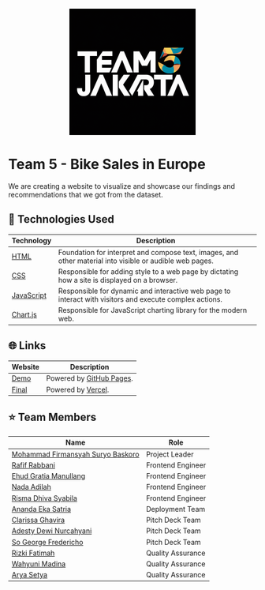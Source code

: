 <p align="center">
 <img src="assets/images/logo-team-5.png", width="256px"/>
</p>

# Team 5 - Bike Sales in Europe
We are creating a website to visualize and showcase our findings and recommendations that we got from the dataset. 


## 🧰 Technologies Used

| Technology                                                            | Description                                                                                               |
| --------------------------------------------------------------------- | --------------------------------------------------------------------------------------------------------- |
| [HTML](https://developer.mozilla.org/en-US/docs/Web/HTML)             | Foundation for interpret and compose text, images, and other material into visible or audible web pages.  |
| [CSS](https://developer.mozilla.org/en-US/docs/Web/CSS)               | Responsible for adding style to a web page by dictating how a site is displayed on a browser.             |
| [JavaScript](https://developer.mozilla.org/en-US/docs/Web/JavaScript) | Responsible for dynamic and interactive web page to interact with visitors and execute complex actions.   |
| [Chart.js](https://www.chartjs.org/)                                  | Responsible for JavaScript charting library for the modern web.                                           |


## 🌐 Links

| Website                                                                           | Description                                            |
| --------------------------------------------------------------------------------- | ------------------------------------------------------ |
| [Demo](https://kampus-merdeka-software-engineering.github.io/km-feb24-jakarta-5/) | Powered by [GitHub Pages](https://pages.github.com/).  |
| [Final](https://km-feb24-jakarta-5.vercel.app/)                                   | Powered by [Vercel](https://vercel.com/).              |


## ⭐ Team Members

| Name                                                               | Role               |
| ------------------------------------------------------------------ | ------------------ |
| [Mohammad Firmansyah Suryo Baskoro](https://github.com/Firmeteran) | Project Leader     |
| [Rafif Rabbani](https://github.com/rafif125)                       | Frontend Engineer  |
| [Ehud Gratia Manullang](https://github.com/ehudgratia)             | Frontend Engineer  |
| [Nada Adilah](https://github.com/Nadaadilah27)                     | Frontend Engineer  |
| [Risma Dhiva Syabila](https://github.com/rismasyblla)              | Frontend Engineer  |
| [Ananda Eka Satria](https://github.com/sattria19)                  | Deployment Team    |
| [Clarissa Ghavira](https://github.com/itsmecg)                     | Pitch Deck Team    |
| [Adesty Dewi Nurcahyani](https://github.com/adestydnc)             | Pitch Deck Team    |
| [So George Fredericho](https://github.com/SoGeorgeF)               | Pitch Deck Team    |
| [Rizki Fatimah](https://github.com/hellokiki28)                    | Quality Assurance  |
| [Wahyuni Madina](https://github.com/wahyunimadina)                 | Quality Assurance  |
| [Arya Setya](https://github.com/AryaS21)                           | Quality Assurance  |
